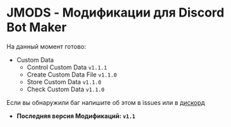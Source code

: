 # JMODS - Модификации для Discord Bot Maker

На данный момент готово:

- Custom Data
  - Control Custom Data `v1.1.1`
  - Create Custom Data File `v1.1.0`
  - Store Custom Data `v1.1.0`
  - Check Custom Data `v1.1.0`

Если вы обнаружили баг напишите об этом в issues или в [дискорд](https://discord.gg/8V3Je93CGt)

- __Последняя версия Модификаций: `v1.1`__
